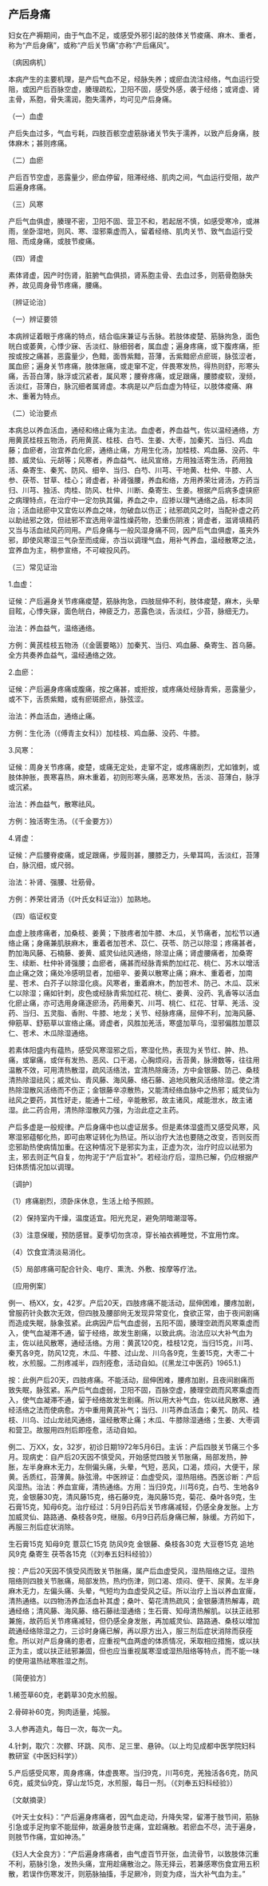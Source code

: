 ## 产后身痛

妇女在产褥期间，由于气血不足，或感受外邪引起的肢体关节痠痛、麻木、重者，称为“产后身痛”，或称“产后关节痛”亦称“产后痛风”。

〔病因病机〕

本病产生的主要机理，是产后气血不足，经脉失养；或瘀血流注经络，气血运行受阻，或因产后百脉空虚，腠理疏松，卫阳不固，感受外感，袭于经络；或肾虚、肾主骨，系胞，骨失濡润，胞失濡养，均可见产后身痛。

（一）血虚

产后失血过多，气血亏耗，四肢百骸空虚筋脉诸关节失于濡养，以致产后身痛，肢体麻木；甚则疼痛。

（二）血瘀

产后百节空虚，恶露量少，瘀血停留，阻滞经络、肌肉之间，气血运行受阻，故产后遍身疼痛。

（三）风寒

产后气血俱虚，腠理不密，卫阳不固、营卫不和，若起居不慎，如感受寒冷，或淋雨，坐卧湿地，则风、寒、湿邪乘虚而入，留着经络、肌肉关节、致气血运行受阻、而成身痛，或肢节痠痛。

（四）肾虚

素体肾虚，因产时伤肾，脏腑气血俱损，肾系胞主骨、去血过多，则筋骨胞脉失养，故见周身骨节疼痛，腰痛。

〔辨证论治〕

（一）辨证要领

本病辨证着眼于疼痛的特点，结合临床兼证与舌脉。若肢体痠楚、筋脉拘急，面色㿠白或萎黄，心悸少寐、舌淡红、脉细弱者，属血虚；遍身疼痛，或下腹疼痛，拒按或按之痛甚，恶露量少，色黯，面唇紫黯，苔薄，舌紫黯瘀点瘀斑，脉弦涩者，属血瘀；遍身关节疼痛，肢体胀痛，或走窜不定，伴畏寒发热，得热则舒，形寒头痛，舌苔白薄，脉浮或沉紧者，属风寒；腰脊疼痛，或足跟痛，腰膝痠软，溲频，舌淡红，苔薄白，脉沉细者属肾虚。本病是以产后血虚为特征，以肢体痠痛、麻木、重著为特点。

（二）论治要点

本病总以养血活血，通经和络止痛为主法。血虚者，养血益气，佐以温经通络，方用黄芪桂枝五物汤，药用黄芪、桂枝、白芍、生姜、大枣，加秦艽、当归、鸡血藤；血瘀者，治宜养血化瘀，通络止痛，方用生化汤，加桂枝、鸡血藤、没药、牛膝、威灵仙、元胡等；风寒者，养血益气、祛风宣络，方用独活寄生汤，药用独活、桑寄生、秦艽、防风、细辛、当归、白芍、川芎、干地黄、杜仲、牛膝、人参、茯苓、甘草、桂心；肾虚者，补肾强腰，养血和络，方用养荣壮肾汤，方药当归、川芎、独活、肉桂、防风、杜仲、川断、桑寄生、生姜。根据产后病多虚挟瘀之病理特点，在治疗中一定勿执其偏，养血之中，应掺以理气通络之品，标本同治；活血祛瘀中又宜佐以养血之味，勿破血以伤正；祛邪疏风之时，当配补虚之药以助祛邪之效，但祛邪不宜选用辛温性燥药物，恐重伤阴液；肾虚者，滋肾填精药又当与活血祛风药同用。产后身痛与一般风湿身痛不同，因产后气血俱虚，虽夹外邪，即使风寒湿三气杂至而成痺，亦当以调理气血，用补气养血，温经散寒之法，宜养血为主，稍参宣络，不可峻投风药。

（三）常见证治

1.血虚：

证候：产后遍身关节疼痛痠楚，筋脉拘急，四肢屈伸不利，肢体痠楚，麻木，头晕目眩，心悸失寐，面色㿠白，神疲乏力，恶露色淡，舌淡红，少苔，脉细无力。

治法：养血益气，温络通络。

方例：黄芪桂枝五物汤（《金匮要略》）加秦艽、当归、鸡血藤、桑寄生、首乌藤。全方共奏养血益气，温经通络之效。

2.血瘀：

证候：产后遍身疼痛或腹痛，按之痛甚，或拒按，或疼痛处经脉青紫，恶露量少，或不下，舌质紫黯，或有瘀斑瘀点，脉弦涩。

治法：养血活血，通络止痛。

方例：生化汤（《傅青主女科》）加桂枝、鸡血藤、没药、牛膝。

3.风寒：

证候：周身关节疼痛，痠楚，或痛无定处，走窜不定，或疼痛剧烈，尤如锥刺，或肢体肿胀，畏寒喜热，麻木重着，初则形寒头痛，恶寒发热，舌淡、苔薄白，脉浮或沉紧。

治法：养血益气，散寒祛风。

方例：独活寄生汤。（《千金要方》）

4.肾虚：

证候：产后腰脊痠痛，或足跟痛，步履则甚，腰膝乏力，头晕耳鸣，舌淡红，苔薄白，脉沉细，或尺弱。

治法：补肾、强腰、壮筋骨。

方例：养荣壮肾汤（《叶氏女科证治》）加熟地。

（四）临证权变

血虚上肢疼痛者，加桑枝、姜黄；下肢疼者加牛膝、木瓜，关节痛者，加松节以通络止痛；身痛兼肌肤麻木，重着者加苍术、苡仁、茯苓、防己以除湿；疼痛甚者，酌加海风藤、石楠藤、姜黄、威灵仙祛风通络，除湿止痛；肾虚腰痛者，加桑寄生、续断、杜仲补肾强腰；血瘀者，痛甚而经脉青紫酌加红花、桃仁、苏木以增活血止痛之效；痛处冷感明显者，加细辛、姜黄以散寒止痛；麻木、重着者，加南星、苍术、白芥子以除湿化痰。风寒者，重着麻木，酌加苍术、防己、木瓜、苡米仁以除湿；痛如针刺，皮色或经脉青紫加红花、桃仁、姜黄、没药、乳香等以活血化瘀止痛，亦可选用身痛逐瘀汤，药用秦艽、川芎、桃仁、红花、甘草、羌活、没药、当归、五灵脂、香附、牛膝、地龙；关节、经脉疼痛，屈伸不利，加海风藤、伸筋草、舒筋草以宣络止痛。肾虚者，风胜加羌活，寒盛加草乌，湿邪偏胜加薏苡仁、苍术、木瓜除湿通络。

若素体阳盛内有蕴热，感受风寒湿邪之后，寒湿化热，表现为关节红、肿、热、痛，或窜痛，或伴有发热、恶风、口干渴，心胸烦闷，舌苔黄，脉滑数等，往往用温散不效，可用清热散湿，疏风活络法，宜清热除痺汤，方中金银藤、防己、桑枝清热除湿祛风；威灵仙、青风藤、海风藤、络石藤、追地风散风活络除湿。使之清热除湿散风活络而不伤正；金银藤辛凉散热，又能清经络血脉中之热邪；威灵仙为祛风之要药，其性好走，能通十二经，辛能散邪，故主诸风，咸能泄水，故主诸湿。此二药合用，清热除湿散风力强，为治此症之主药。

产后多虚是一般规律。产后身痛中也以虚证居多。但是素体湿盛而又感受风寒，风寒湿邪蕴郁化热，即可由寒证转化为热证。所以治疗大法也要随之改变，否则反而恋邪助热使病情加重。在这种情况下是邪实为主，正虚为次，治疗时应以祛邪为主，邪去则正气自复，勿拘泥于“产后宜补”。若经治疗后，湿热已解，仍应根据产妇体质情况加以调理。

〔调护〕

（1）疼痛剧烈，须卧床休息，生活上给予照顾。

（2）保持室内干燥，温度适宜。阳光充足，避免阴暗潮湿等。

（3）注意保暖，预防感冒。夏季切勿贪凉，穿长袖衣裤睡觉，不宜用竹席。

（4）饮食宜清淡易消化。

（5）局部疼痛可配合针灸、电疗、熏洗、外敷、按摩等疗法。

〔应用例案〕

例一、杨XX，女，42岁。产后20天，四肢疼痛不能活动，屈伸困难，腰疼加剧，曾服药针灸数次无效，但四肢及腰部尙无发现异常变化，食欲正常，由于夜间剧痛而造成失眠，脉象弦紧。此病因产后气血虚弱，五阳不固，腠理空疏而风寒乘虚而入，使气血凝滞不通，留于经络，故发生剧痛，以致此病。治法应以大补气血为主，佐以祛风散寒，通经活络。方用：黄芪120克，桂枝12克，当归15克，川芎、秦艽各9克，防风12克，木瓜、牛膝、过山龙、川乌各9克，生姜15克，大枣二十枚，水煎服。二剂疼减半，四剂痊愈，活动自如。(《黑龙江中医药》1965.1.)

按：此例产后20天，四肢疼痛。不能活动，屈伸困难，腰疼加剧，且夜间剧痛而致失眠，脉弦紧。系产后气血虚弱，卫阳不固，百脉空虚，腠理空疏而风寒乘虚而入，使气血凝滞不通，留于经络故发生剧痛。所以用大补气血，佐以祛风散寒、通经活络之法而使病愈。方中重用黄芪补气；当归、川芎养血活血；秦艽、防风、桂枝、川乌、过山龙祛风通络，温经散寒止痛；木瓜、牛膝除湿通络；生姜、大枣调和营卫。故服用四剂后即痊愈，活动自如。

例二、万XX，女，32岁，初诊日期1972年5月6日。主诉：产后四肢关节痛三个多月。现病史：自产后20天因不慎受风，开始感觉四肢关节胀痛，局部发热，肿胀，左半身麻木无力，左侧偏头痛，头晕，气短，恶风，口渴，烦闷，大便干，尿黄。舌质红，苔薄黄。脉弦滑。中医辨证：血虚受风，湿热阻络。西医诊断：产后风湿热。治法：养血宣痺，清热通络。方用：当归9克，川芎6克，白芍、生地各9克，金银藤30克，清风藤15克，络石藤9克，海风藤15克，菊花、桑叶各9克，生石膏15克，知母6克。治疗经过：5月9日药后关节疼痛减轻，仍感全身发胀。上方加威灵仙、路路通、桑枝各9克，继服。6月9日药后身痛已解，脉缓。方药如下，再服三剂后症状消除。

生石膏15克 知母9克 薏苡仁15克 防风9克 金银藤、桑枝各30克 大豆卷15克 追地风9克 桑寄生 茯苓各15克（《刘奉五妇科经验》）

按：产后20天因不慎受风而致关节胀痛，属产后血虚受风，湿热阻络之证。湿热阻络则四肢关节胀痛，局部发热，热灼伤津，则口渴、烦闷、便干、尿黄。左半身麻木无力，左偏头痛、头晕，气短均为血虚受风之征。所以治疗上当以养血宣痺，清热通络。以四物汤养血活血补其虚；桑叶、菊花清热疏风；金银藤清热解毒，疏通经络；清风藤、海风藤、络石藤祛湿通络；生石膏、知母清热解肌。以扶正祛邪兼施，故药后关节疼痛减轻，但仍感全身发胀，再加威灵仙、路路通、桑枝以增加疏通经络除湿之力，三诊时身痛已解，再以原方出入，服三剂后症状消除而获痊愈。所以对产后身痛的患者，应重视气血两虚的体质情况，釆取相应措施，或以扶正为主，或以扶正祛邪兼固，但也应当重视属寒湿或湿热阻络等特点，而不能一味的使用温热祛寒胜湿之剂。

〔简便验方〕

1.稀莶草60克，老鹳草30克水煎服。

2.骨碎补60克，狗肉适量，炖服。

3.人参再造丸，每日一次，每次一丸。

4.针刺，取穴：次髎、环跳、风市、足三里、悬钟。（以上均见成都中医学院妇科教研室《中医妇科学》）

5.产后感受风寒，周身疼痛，体虚畏寒。当归9克，川芎6克，羌独活各6克，防风6克，威灵仙9克，穿山龙15克，水煎服，每日一剂。（《刘奉五妇科经验》）

〔文献摘录〕

《叶天士女科》：“产后遍身疼痛者，因气血走动，升降失常，留滞于肢节间，筋脉引急或手足拘挛不能屈伸，故遍身肢节走痛，宜趁痛散。若瘀血不尽，流于遍身，则肢节作痛，宜如神汤。”

《妇人大全良方》：“产后遍身疼痛者，由气虚百节开张，血流骨节，以致肢体沉重不利，筋脉引急，发热头痛，宜用趁痛散治之。陈无择云，若兼感寒伤食宜用五积散，若误作伤寒发汗，则筋脉抽搐，手足厥冷，则变为痉，当大补气血为主。”
